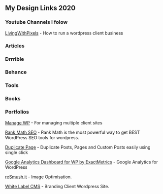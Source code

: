 ## My Design Links 2020

### **Youtube Channels I folow**

[LivingWithPixels](https://www.youtube.com/channel/UC4rBpJF855RQuO8PrUVb68g) - How to run a wordpress client business

### **Articles**

### **Drrrible**

### **Behance**

### **Tools**

### **Books**



### **Portfolios**
[Manage WP](https://managewp.com) - For managing multiple client sites

[Rank Math SEO](https://rankmath.com/) - Rank Math is the most powerful way to get BEST WordPress SEO tools for wordpress.

[Duplicate Page](https://wordpress.org/plugins/duplicate-page/) - Duplicate Posts, Pages and Custom Posts easily using single click

[Google Analytics Dashboard for WP by ExactMetrics](https://wordpress.org/plugins/google-analytics-dashboard-for-wp/) - Google Analytics for WordPress

[reSmush.it](https://resmush.it/) - Image Optimisation.

[White Label CMS](https://wordpress.org/plugins/white-label-cms/) - Branding Client Wordpress Site.







